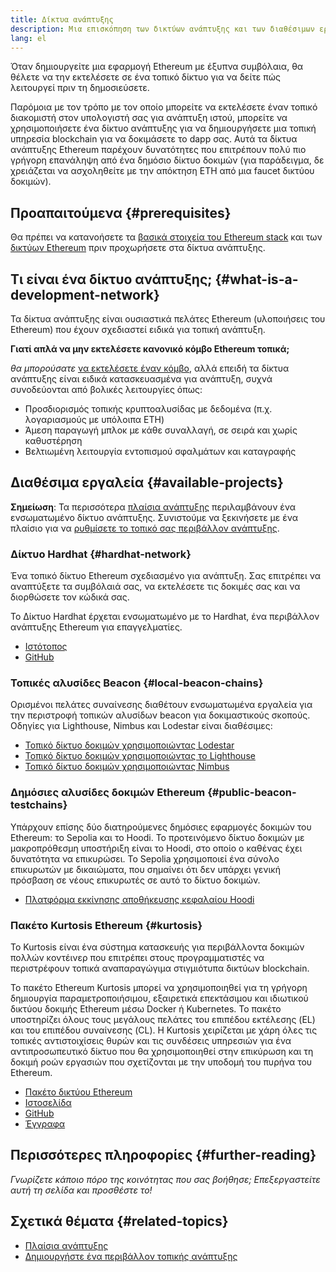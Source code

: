 ```yaml
---
title: Δίκτυα ανάπτυξης
description: Μια επισκόπηση των δικτύων ανάπτυξης και των διαθέσιμων εργαλείων προς υποβοήθηση στην κατασκευή εφαρμογών του Ethereum.
lang: el
---
```


Όταν δημιουργείτε μια εφαρμογή Ethereum με έξυπνα συμβόλαια, θα θέλετε να την εκτελέσετε σε ένα τοπικό δίκτυο για να δείτε πώς λειτουργεί πριν τη δημοσιεύσετε.

Παρόμοια με τον τρόπο με τον οποίο μπορείτε να εκτελέσετε έναν τοπικό διακομιστή στον υπολογιστή σας για ανάπτυξη ιστού, μπορείτε να χρησιμοποιήσετε ένα δίκτυο ανάπτυξης για να δημιουργήσετε μια τοπική υπηρεσία blockchain για να δοκιμάσετε το dapp σας. Αυτά τα δίκτυα ανάπτυξης Ethereum παρέχουν δυνατότητες που επιτρέπουν πολύ πιο γρήγορη επανάληψη από ένα δημόσιο δίκτυο δοκιμών (για παράδειγμα, δε χρειάζεται να ασχοληθείτε με την απόκτηση ETH από μια faucet δικτύου δοκιμών).

## Προαπαιτούμενα {#prerequisites}

Θα πρέπει να κατανοήσετε τα [βασικά στοιχεία του Ethereum stack](/developers/docs/ethereum-stack/) και των [δικτύων Ethereum](/developers/docs/networks/) πριν προχωρήσετε στα δίκτυα ανάπτυξης.

## Τι είναι ένα δίκτυο ανάπτυξης; {#what-is-a-development-network}

Τα δίκτυα ανάπτυξης είναι ουσιαστικά πελάτες Ethereum (υλοποιήσεις του Ethereum) που έχουν σχεδιαστεί ειδικά για τοπική ανάπτυξη.

**Γιατί απλά να μην εκτελέσετε κανονικό κόμβο Ethereum τοπικά;**

_θα μπορούσατε_ [να εκτελέσετε έναν κόμβο](/developers/docs/nodes-and-clients/#running-your-own-node), αλλά επειδή τα δίκτυα ανάπτυξης είναι ειδικά κατασκευασμένα για ανάπτυξη, συχνά συνοδεύονται από βολικές λειτουργίες όπως:

- Προσδιορισμός τοπικής κρυπτοαλυσίδας με δεδομένα (π.χ. λογαριασμούς με υπόλοιπα ETH)
- Άμεση παραγωγή μπλοκ με κάθε συναλλαγή, σε σειρά και χωρίς καθυστέρηση
- Βελτιωμένη λειτουργία εντοπισμού σφαλμάτων και καταγραφής

## Διαθέσιμα εργαλεία {#available-projects}

**Σημείωση**: Τα περισσότερα [πλαίσια ανάπτυξης](/developers/docs/frameworks/) περιλαμβάνουν ένα ενσωματωμένο δίκτυο ανάπτυξης. Συνιστούμε να ξεκινήσετε με ένα πλαίσιο για να [ρυθμίσετε το τοπικό σας περιβάλλον ανάπτυξης](/developers/local-environment/).

### Δίκτυο Hardhat {#hardhat-network}

Ένα τοπικό δίκτυο Ethereum σχεδιασμένο για ανάπτυξη. Σας επιτρέπει να αναπτύξετε τα συμβόλαιά σας, να εκτελέσετε τις δοκιμές σας και να διορθώσετε τον κώδικά σας.

Το Δίκτυο Hardhat έρχεται ενσωματωμένο με το Hardhat, ένα περιβάλλον ανάπτυξης Ethereum για επαγγελματίες.

- [Ιστότοπος](https://hardhat.org/)
- [GitHub](https://github.com/nomiclabs/hardhat)

### Τοπικές αλυσίδες Beacon {#local-beacon-chains}

Ορισμένοι πελάτες συναίνεσης διαθέτουν ενσωματωμένα εργαλεία για την περιστροφή τοπικών αλυσίδων beacon για δοκιμαστικούς σκοπούς. Οδηγίες για Lighthouse, Nimbus και Lodestar είναι διαθέσιμες:

- [Τοπικό δίκτυο δοκιμών χρησιμοποιώντας Lodestar](https://chainsafe.github.io/lodestar/usage/local/)
- [Τοπικό δίκτυο δοκιμών χρησιμοποιώντας το Lighthouse](https://lighthouse-book.sigmaprime.io/setup.html#local-testnets)
- [Τοπικό δίκτυο δοκιμών χρησιμοποιώντας Nimbus](https://github.com/status-im/nimbus-eth1/blob/master/fluffy/docs/local_testnet.md)

### Δημόσιες αλυσίδες δοκιμών Ethereum {#public-beacon-testchains}

Υπάρχουν επίσης δύο διατηρούμενες δημόσιες εφαρμογές δοκιμών του Ethereum: το Sepolia και το Hoodi. Το προτεινόμενο δίκτυο δοκιμών με μακροπρόθεσμη υποστήριξη είναι το Hoodi, στο οποίο ο καθένας έχει δυνατότητα να επικυρώσει. Το Sepolia χρησιμοποιεί ένα σύνολο επικυρωτών με δικαιώματα, που σημαίνει ότι δεν υπάρχει γενική πρόσβαση σε νέους επικυρωτές σε αυτό το δίκτυο δοκιμών.

- [Πλατφόρμα εκκίνησης αποθήκευσης κεφαλαίου Hoodi](https://hoodi.launchpad.ethereum.org/)

### Πακέτο Kurtosis Ethereum {#kurtosis}

Το Kurtosis είναι ένα σύστημα κατασκευής για περιβάλλοντα δοκιμών πολλών κοντέινερ που επιτρέπει στους προγραμματιστές να περιστρέφουν τοπικά αναπαραγώγιμα στιγμιότυπα δικτύων blockchain.

Το πακέτο Ethereum Kurtosis μπορεί να χρησιμοποιηθεί για τη γρήγορη δημιουργία παραμετροποιήσιμου, εξαιρετικά επεκτάσιμου και ιδιωτικού δικτύου δοκιμής Ethereum μέσω Docker ή Kubernetes. Το πακέτο υποστηρίζει όλους τους μεγάλους πελάτες του επιπέδου εκτέλεσης (EL) και του επιπέδου συναίνεσης (CL). Η Kurtosis χειρίζεται με χάρη όλες τις τοπικές αντιστοιχίσεις θυρών και τις συνδέσεις υπηρεσιών για ένα αντιπροσωπευτικό δίκτυο που θα χρησιμοποιηθεί στην επικύρωση και τη δοκιμή ροών εργασιών που σχετίζονται με την υποδομή του πυρήνα του Ethereum.

- [Πακέτο δικτύου Ethereum](https://github.com/kurtosis-tech/ethereum-package)
- [Ιστοσελίδα](https://www.kurtosis.com/)
- [GitHub](https://github.com/kurtosis-tech/kurtosis)
- [Έγγραφα](https://docs.kurtosis.com/)

## Περισσότερες πληροφορίες {#further-reading}

_Γνωρίζετε κάποιο πόρο της κοινότητας που σας βοήθησε; Επεξεργαστείτε αυτή τη σελίδα και προσθέστε το!_

## Σχετικά θέματα {#related-topics}

- [Πλαίσια ανάπτυξης](/developers/docs/frameworks/)
- [Δημιουργήστε ένα περιβάλλον τοπικής ανάπτυξης](/developers/local-environment/)
